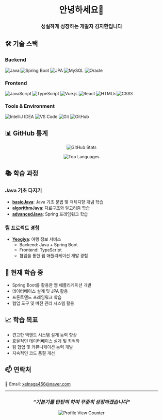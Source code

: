   <div align="center">                                                                                                                                                                                                              

  # 안녕하세요👋

  ### 성실하게 성장하는 개발자 김지한입니다

  </div>                                                                                                                                                                                                                            

  ## 🛠️ **기술 스택**

  ### **Backend**
  ![Java](https://img.shields.io/badge/Java-007396?style=for-the-badge&logo=java&logoColor=white)
  ![Spring Boot](https://img.shields.io/badge/Spring_Boot-6DB33F?style=for-the-badge&logo=spring-boot&logoColor=white)
  ![JPA](https://img.shields.io/badge/JPA-59666C?style=for-the-badge&logo=hibernate&logoColor=white)
  ![MySQL](https://img.shields.io/badge/MySQL-4479A1?style=for-the-badge&logo=mysql&logoColor=white)
  ![Oracle](https://img.shields.io/badge/Oracle-F80000?style=for-the-badge&logo=oracle&logoColor=white)

  ### **Frontend**
  ![JavaScript](https://img.shields.io/badge/JavaScript-F7DF1E?style=for-the-badge&logo=javascript&logoColor=black)
  ![TypeScript](https://img.shields.io/badge/TypeScript-3178C6?style=for-the-badge&logo=typescript&logoColor=white)
  ![Vue.js](https://img.shields.io/badge/Vue.js-4FC08D?style=for-the-badge&logo=vue.js&logoColor=white)
  ![React](https://img.shields.io/badge/React-61DAFB?style=for-the-badge&logo=react&logoColor=black)
  ![HTML5](https://img.shields.io/badge/HTML5-E34F26?style=for-the-badge&logo=html5&logoColor=white)
  ![CSS3](https://img.shields.io/badge/CSS3-1572B6?style=for-the-badge&logo=css3&logoColor=white)

  ### **Tools & Environment**
  ![IntelliJ IDEA](https://img.shields.io/badge/IntelliJ_IDEA-000000?style=for-the-badge&logo=intellij-idea&logoColor=white)
  ![VS Code](https://img.shields.io/badge/VS_Code-007ACC?style=for-the-badge&logo=visual-studio-code&logoColor=white)
  ![Git](https://img.shields.io/badge/Git-F05032?style=for-the-badge&logo=git&logoColor=white)
  ![GitHub](https://img.shields.io/badge/GitHub-181717?style=for-the-badge&logo=github&logoColor=white)

  ## 📊 **GitHub 통계**

  <div align="center">                                                                                                                                                                                                              

  ![GitHub Stats](https://github-readme-stats.vercel.app/api?username=IsKJH&show_icons=true&theme=default&hide_border=true&count_private=true)

  ![Top Languages](https://github-readme-stats.vercel.app/api/top-langs/?username=IsKJH&layout=compact&theme=default&hide_border=true)

  </div>                                                                                                                                                                                                                            

  ## 📚 **학습 과정**

  ### **Java 기초 다지기**
  - **[basicJava](https://github.com/IsKJH/basicJava)**: Java 기초 문법 및 객체지향 개념 학습
  - **[algorithmJava](https://github.com/IsKJH/algorithmJava)**: 자료구조와 알고리즘 학습
  - **[advancedJava](https://github.com/IsKJH/advancedJava)**: Spring 프레임워크 학습

  ### **팀 프로젝트 경험**
  - **[Yeogiya](https://github.com/Yeogiya-project)**: 여행 정보 서비스
    - Backend: Java + Spring Boot
    - Frontend: TypeScript
    - 협업을 통한 웹 애플리케이션 개발 경험

  ## 🎯 **현재 학습 중**

  - Spring Boot를 활용한 웹 애플리케이션 개발
  - 데이터베이스 설계 및 JPA 활용
  - 프론트엔드 프레임워크 학습
  - 협업 도구 및 버전 관리 시스템 활용

  ## 📈 **학습 목표**

  - 견고한 백엔드 시스템 설계 능력 향상
  - 효율적인 데이터베이스 설계 및 최적화
  - 팀 협업 및 커뮤니케이션 능력 개발
  - 지속적인 코드 품질 개선

  ## 📫 **연락처**

  📧 Email: xelnaga456@naver.com

  ---

  <div align="center">                                                                                                                                                                                                              

  ### *"기본기를 탄탄히 하며 꾸준히 성장하겠습니다"*

  ![Profile View Counter](https://komarev.com/ghpvc/?username=IsKJH&color=blue)

  </div>                                                                                                                                                                                                                            
